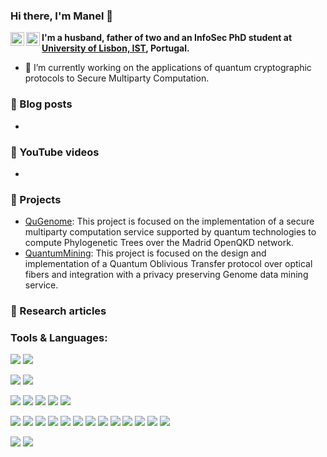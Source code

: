 ### Hi there, I'm  Manel 👋 
[<img align="left" alt="lewiuberg | LinkedIn" width="22px" src="https://cdn.jsdelivr.net/npm/simple-icons@v5/icons/linkedin.svg" />](https://www.linkedin.com/in/manuel-santos-66b411102/)
[<img align="left" alt="lewiuberg | Medium" width="22px" src="https://cdn.jsdelivr.net/npm/simple-icons@v5/icons/medium.svg" />](https://medium.com/@manuel.batalha.santos)


<!--
![](https://visitor-badge.glitch.me/badge?page_id=manel1874.lewiuberg)
<a href="https://github.com/manel1874/stargazers"><img src="https://img.shields.io/github/stars/manel1874" alt="Stars Badge"/></a>
-->


**I'm a husband, father of two and an InfoSec PhD student at [University of Lisbon, IST](https://fenix.tecnico.ulisboa.pt/cursos/deaseginf), Portugal.**

- 🔭 I’m currently working on the applications of quantum cryptographic protocols to Secure Multiparty Computation.


### 📕 Blog posts
- 


### 📕 YouTube videos 
-

### 📕 Projects 
- [QuGenome](http://qugenome.av.it.pt/): This project is focused on the implementation of a secure multiparty computation service supported by quantum technologies to compute Phylogenetic Trees over the Madrid OpenQKD network.
- [QuantumMining](http://quantummining.av.it.pt/): This project is focused on the design and implementation of a Quantum Oblivious Transfer protocol over optical fibers and integration with a privacy preserving Genome data mining service.

### 📕 Research articles 


### Tools & Languages:

![](https://img.shields.io/badge/OS-macOS-informational?style=flat&logo=apple&logoColor=white&color=3572A5)
![](https://img.shields.io/badge/OS-Ubuntu-E95420?style=flat&logo=ubuntu&logoColor=white&color=3572A5)


![](https://img.shields.io/badge/IDE-VS_Code-informational?style=flat&logo=visualstudiocode&logoColor=white&color=3572A5)
![](https://img.shields.io/badge/IDE-Jupyter-informational?style=flat&logo=jupyter&logoColor=white&color=3572A5)

![](https://img.shields.io/badge/Code-C-00599C?style=flat&logo=c&logoColor=white&color=3572A5)
![](https://img.shields.io/badge/Code-C%2B%2B-00599C?style=flat&logo=c%2B%2B&logoColor=white&color=3572A5)
![](https://img.shields.io/badge/Code-Python-informational?style=flat&logo=python&logoColor=white&color=3572A5)
![](https://img.shields.io/badge/Code-SQL-informational?style=flat&logo=sql&logoColor=white&color=3572A5)
![](https://img.shields.io/badge/Code-Shell-informational?style=flat&logo=shell&logoColor=white&color=3572A5)

![](https://img.shields.io/badge/Tool-Pandas-informational?style=flat&logo=pandas&logoColor=white&color=3572A5)
![](https://img.shields.io/badge/Tool-Sklearn-informational?style=flat&logo=scikit-learn&logoColor=white&color=3572A5)
![](https://img.shields.io/badge/Tool-Kears-informational?style=flat&logo=keras&logoColor=white&color=3572A5)
![](https://img.shields.io/badge/Tool-Matplotlib-informational?style=flat&logo=matplotlib&logoColor=white&color=3572A5)
![](https://img.shields.io/badge/Tool-Seaborn-informational?style=flat&logo=seaborn&logoColor=white&color=3572A5)
![](https://img.shields.io/badge/Tool-Plotly-informational?style=flat&logo=plotly&logoColor=white&color=3572A5)
![](https://img.shields.io/badge/Tool-Flask-informational?style=flat&logo=flask&logoColor=white&color=3572A5)
![](https://img.shields.io/badge/Tool-Postman-informational?style=flat&logo=postman&logoColor=white&color=3572A5)
![](https://img.shields.io/badge/Tool-Docker-informational?style=flat&logo=docker&logoColor=white&color=3572A5)
![](https://img.shields.io/badge/Tool-MySQL-informational?style=flat&logo=mysql&logoColor=white&color=3572A5)
![](https://img.shields.io/badge/Tool-Neo4j-informational?style=flat&logo=neo4j&logoColor=white&color=3572A5)
![](https://img.shields.io/badge/Tool-Git-informational?style=flat&logo=Git&logoColor=white&color=3572A5)
![](https://img.shields.io/badge/Tool-GitHub-informational?style=flat&logo=github&logoColor=white&color=3572A5)

![](https://img.shields.io/badge/Typesetting-LaTeX-informational?style=flat&logo=latex&logoColor=white&color=3572A5)
![](https://img.shields.io/badge/Typesetting-Markdown-informational?style=flat&logo=markdown&logoColor=white&color=3572A5)
<br />
<br />

<!--
**manel1874/manel1874** is a ✨ _special_ ✨ repository because its `README.md` (this file) appears on your GitHub profile.

Here are some ideas to get you started:


-  ...
- 👯 I’m looking to collaborate on ...
- 🤔 I’m looking for help with ...
- 💬 Ask me about ...
- 📫 How to reach me: ...
- 😄 Pronouns: ...
- ⚡ Fun fact: ...
-->

